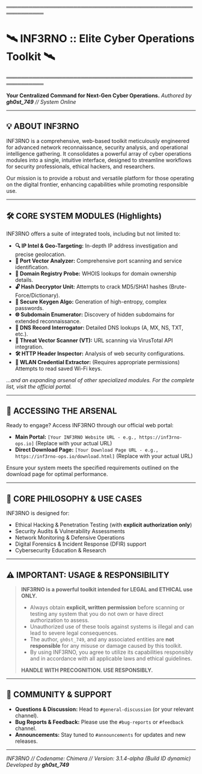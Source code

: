 ════════════════════════════════════════════════════════════
# 🛰️ INF3RNO :: Elite Cyber Operations Toolkit 🛰️
════════════════════════════════════════════════════════════

**Your Centralized Command for Next-Gen Cyber Operations.**
*Authored by __gh0st_749__ // System Online*

---

## 💡 ABOUT INF3RNO

INF3RNO is a comprehensive, web-based toolkit meticulously engineered for advanced network reconnaissance, security analysis, and operational intelligence gathering. It consolidates a powerful array of cyber operations modules into a single, intuitive interface, designed to streamline workflows for security professionals, ethical hackers, and researchers.

Our mission is to provide a robust and versatile platform for those operating on the digital frontier, enhancing capabilities while promoting responsible use.

---

## 🛠️ CORE SYSTEM MODULES (Highlights)

INF3RNO offers a suite of integrated tools, including but not limited to:

*   **🔍 IP Intel & Geo-Targeting:** In-depth IP address investigation and precise geolocation.
*   **📡 Port Vector Analyzer:** Comprehensive port scanning and service identification.
*   **📄 Domain Registry Probe:** WHOIS lookups for domain ownership details.
*   **🔓 Hash Decryptor Unit:** Attempts to crack MD5/SHA1 hashes (Brute-Force/Dictionary).
*   **🔐 Secure Keygen Algo:** Generation of high-entropy, complex passwords.
*   **🌐 Subdomain Enumerator:** Discovery of hidden subdomains for extended reconnaissance.
*   **🧭 DNS Record Interrogator:** Detailed DNS lookups (A, MX, NS, TXT, etc.).
*   **🦠 Threat Vector Scanner (VT):** URL scanning via VirusTotal API integration.
*   **🛠️ HTTP Header Inspector:** Analysis of web security configurations.
*   **🔑 WLAN Credential Extractor:** (Requires appropriate permissions) Attempts to read saved Wi-Fi keys.

*...and an expanding arsenal of other specialized modules. For the complete list, visit the official portal.*

---

## 🚀 ACCESSING THE ARSENAL

Ready to engage? Access INF3RNO through our official web portal:

*   **Main Portal:** `[Your INF3RNO Website URL - e.g., https://inf3rno-ops.io]` (Replace with your actual URL)
*   **Direct Download Page:** `[Your Download Page URL - e.g., https://inf3rno-ops.io/download.html]` (Replace with your actual URL)

Ensure your system meets the specified requirements outlined on the download page for optimal performance.

---

## 🎯 CORE PHILOSOPHY & USE CASES

INF3RNO is designed for:
*   Ethical Hacking & Penetration Testing (with **explicit authorization only**)
*   Security Audits & Vulnerability Assessments
*   Network Monitoring & Defensive Operations
*   Digital Forensics & Incident Response (DFIR) support
*   Cybersecurity Education & Research

---

## ⚠️ IMPORTANT: USAGE & RESPONSIBILITY

> **INF3RNO is a powerful toolkit intended for LEGAL and ETHICAL use ONLY.**
>
> *   Always obtain **explicit, written permission** before scanning or testing any system that you do not own or have direct authorization to assess.
> *   Unauthorized use of these tools against systems is illegal and can lead to severe legal consequences.
> *   The author, `gh0st_749`, and any associated entities are **not responsible** for any misuse or damage caused by this toolkit.
> *   By using INF3RNO, you agree to utilize its capabilities responsibly and in accordance with all applicable laws and ethical guidelines.
>
> **__HANDLE WITH PRECOGNITION. USE RESPONSIBLY.__**

---

## 💬 COMMUNITY & SUPPORT

*   **Questions & Discussion:** Head to `#general-discussion` (or your relevant channel).
*   **Bug Reports & Feedback:** Please use the `#bug-reports` or `#feedback` channel.
*   **Announcements:** Stay tuned to `#announcements` for updates and new releases.

---

*INF3RNO // Codename: Chimera // Version: 3.1.4-alpha (Build ID dynamic)*
*Developed by __gh0st_749__*
